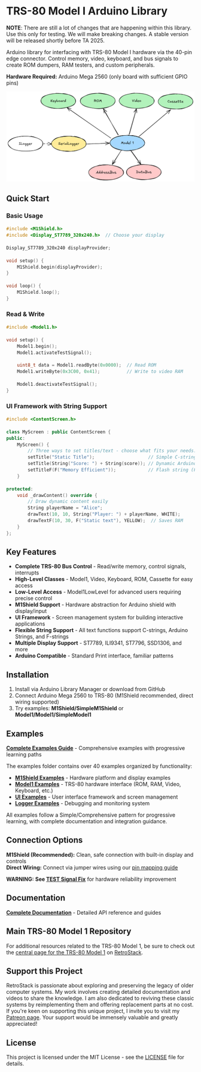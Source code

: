 # TRS-80 Model I Arduino Library

**NOTE**: There are still a lot of changes that are happening within this library. Use this only for testing. We will make breaking changes. A stable version will be released shortly before TA 2025.

Arduino library for interfacing with TRS-80 Model I hardware via the 40-pin edge connector. Control memory, video, keyboard, and bus signals to create ROM dumpers, RAM testers, and custom peripherals.

**Hardware Required:** Arduino Mega 2560 (only board with sufficient GPIO pins)

![Overview](Images/Overview.png)

## Quick Start

### Basic Usage

```cpp
#include <M1Shield.h>
#include <Display_ST7789_320x240.h>  // Choose your display

Display_ST7789_320x240 displayProvider;

void setup() {
    M1Shield.begin(displayProvider);
}

void loop() {
    M1Shield.loop();
}
```

### Read & Write

```cpp
#include <Model1.h>

void setup() {
    Model1.begin();
    Model1.activateTestSignal();

    uint8_t data = Model1.readByte(0x0000);  // Read ROM
    Model1.writeByte(0x3C00, 0x41);          // Write to video RAM

    Model1.deactivateTestSignal();
}
```

### UI Framework with String Support

```cpp
#include <ContentScreen.h>

class MyScreen : public ContentScreen {
public:
    MyScreen() {
        // Three ways to set titles/text - choose what fits your needs:
        setTitle("Static Title");                    // Simple C-string
        setTitle(String("Score: ") + String(score)); // Dynamic Arduino String
        setTitleF(F("Memory Efficient"));            // Flash string (F-macro)
    }

protected:
    void _drawContent() override {
        // Draw dynamic content easily
        String playerName = "Alice";
        drawText(10, 10, String("Player: ") + playerName, WHITE);
        drawTextF(10, 30, F("Static text"), YELLOW);  // Saves RAM
    }
};
```

## Key Features

- **Complete TRS-80 Bus Control** - Read/write memory, control signals, interrupts
- **High-Level Classes** - Model1, Video, Keyboard, ROM, Cassette for easy access
- **Low-Level Access** - Model1LowLevel for advanced users requiring precise control
- **M1Shield Support** - Hardware abstraction for Arduino shield with display/input
- **UI Framework** - Screen management system for building interactive applications
- **Flexible String Support** - All text functions support C-strings, Arduino Strings, and F-strings
- **Multiple Display Support** - ST7789, ILI9341, ST7796, SSD1306, and more
- **Arduino Compatible** - Standard Print interface, familiar patterns

## Installation

1. Install via Arduino Library Manager or download from GitHub
2. Connect Arduino Mega 2560 to TRS-80 (M1Shield recommended, direct wiring supported)
3. Try examples: **M1Shield/SimpleM1Shield** or **Model1/Model1/SimpleModel1**

## Examples

**[Complete Examples Guide](examples/)** - Comprehensive examples with progressive learning paths

The examples folder contains over 40 examples organized by functionality:

- **[M1Shield Examples](examples/M1Shield/)** - Hardware platform and display examples
- **[Model1 Examples](examples/Model1/)** - TRS-80 hardware interface (ROM, RAM, Video, Keyboard, etc.)
- **[UI Examples](examples/UI/)** - User interface framework and screen management
- **[Logger Examples](examples/Logger/)** - Debugging and monitoring system

All examples follow a Simple/Comprehensive pattern for progressive learning, with complete documentation and integration guidance.

## Connection Options

**M1Shield (Recommended):** Clean, safe connection with built-in display and controls  
**Direct Wiring:** Connect via jumper wires using our [pin mapping guide](docs/PinMapping.md)

**WARNING:** **See [TEST Signal Fix](docs/TESTMod.md)** for hardware reliability improvement

## Documentation

**[Complete Documentation](docs/)** - Detailed API reference and guides

## Main TRS-80 Model 1 Repository

For additional resources related to the TRS-80 Model 1, be sure to check out the [central page for the TRS-80 Model 1](https://www.github.com/RetroStack/TRS-80-Model-I) on [RetroStack](https://www.github.com/RetroStack).

## Support this Project

RetroStack is passionate about exploring and preserving the legacy of older computer systems. My work involves creating detailed documentation and videos to share the knowledge. I am also dedicated to reviving these classic systems by reimplementing them and offering replacement parts at no cost. If you're keen on supporting this unique project, I invite you to visit my [Patreon page](https://www.patreon.com/RetroStack). Your support would be immensely valuable and greatly appreciated!

## License

This project is licensed under the MIT License - see the [LICENSE](LICENSE) file for details.
